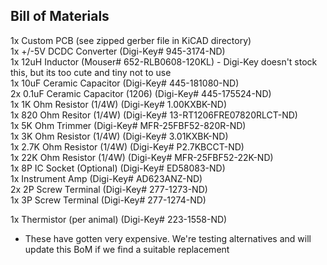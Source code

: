 ## Bill of Materials

1x  Custom PCB (see zipped gerber file in KiCAD directory)  
1x  +/-5V DCDC Converter (Digi-Key# 945-3174-ND)  
1x  12uH Inductor (Mouser# 652-RLB0608-120KL) - Digi-Key doesn't stock this, but its too cute and tiny not to use  
1x  10uF Ceramic Capacitor (Digi-Key# 445-181080-ND)  
2x  0.1uF Ceramic Capacitor (1206) (Digi-Key# 445-175524-ND)  
1x  1K Ohm Resistor (1/4W) (Digi-Key# 1.00KXBK-ND)  
1x  820 Ohm Resitor (1/4W) (Digi-Key# 13-RT1206FRE07820RLCT-ND)  
1x  5K Ohm Trimmer (Digi-Key# MFR-25FBF52-820R-ND)  
1x  3K Ohm Resistor (1/4W) (Digi-Key# 3.01KXBK-ND)  
1x  2.7K Ohm Resistor (1/4W) (Digi-Key# P2.7KBCCT-ND)  
1x  22K Ohm Resistor (1/4W) (Digi-Key# MFR-25FBF52-22K-ND)  
1x  8P IC Socket (Optional) (Digi-Key# ED58083-ND)  
1x  Instrument Amp (Digi-Key# AD623ANZ-ND)  
2x  2P Screw Terminal (Digi-Key# 277-1273-ND)  
1x  3P Screw Terminal (Digi-Key# 277-1274-ND)  

1x  Thermistor (per animal) (Digi-Key# 223-1558-ND)
- These have gotten very expensive. We're testing alternatives and will update this BoM if we find a suitable replacement
